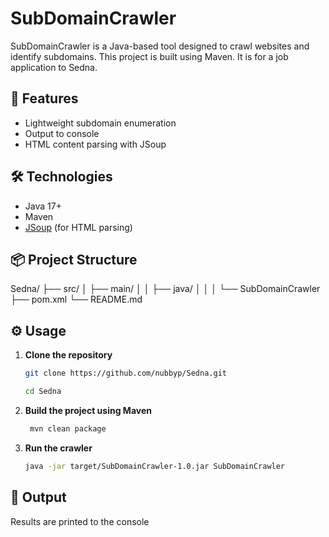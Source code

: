 # SubDomainCrawler

SubDomainCrawler is a Java-based tool designed to crawl websites and identify subdomains. 
This project is built using Maven. It is for a job application to Sedna. 

## 🚀 Features

* Lightweight subdomain enumeration
* Output to console
* HTML content parsing with JSoup

## 🛠️ Technologies

* Java 17+
* Maven
* [JSoup](https://jsoup.org/) (for HTML parsing)

## 📦 Project Structure
Sedna/
├── src/
│ ├── main/
│ │ ├── java/
│ │ │ └── SubDomainCrawler
├── pom.xml
└── README.md


## ⚙️ Usage

1. **Clone the repository**
   ```bash
   git clone https://github.com/nubbyp/Sedna.git
   
   cd Sedna

2. **Build the project using Maven**
   ```bash
    mvn clean package
   
3. **Run the crawler**
   ```bash
   java -jar target/SubDomainCrawler-1.0.jar SubDomainCrawler


## 📄 Output

Results are printed to the console